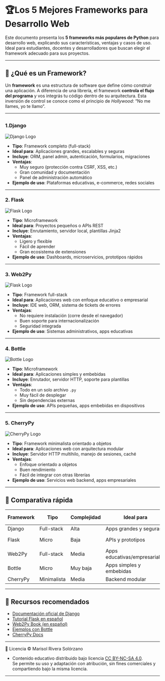 # 🏆Los 5 Mejores Frameworks para Desarrollo Web

Este documento presenta los **5 frameworks más populares de Python** para desarrollo web, explicando sus características, ventajas y casos de uso. Ideal para estudiantes, docentes y desarrolladores que buscan elegir el framework adecuado para sus proyectos.

---

## 📌 ¿Qué es un Framework?

Un **framework** es una estructura de software que define cómo construir una aplicación. A diferencia de una librería, el framework **controla el flujo del programa** y vos integrás tu código dentro de su arquitectura. Esta inversión de control se conoce como el principio de *Hollywood*: “No me llames, yo te llamo”.

---

##

### 1.Django
![Django Logo](https://static.djangoproject.com/img/logos/django-logo-negative.png)

- **Tipo**: Framework completo (full-stack)
- **Ideal para**: Aplicaciones grandes, escalables y seguras
- **Incluye**: ORM, panel admin, autenticación, formularios, migraciones
- **Ventajas**:
  - Muy seguro (protección contra CSRF, XSS, etc.)
  - Gran comunidad y documentación
  - Panel de administración automático
- **Ejemplo de uso**: Plataformas educativas, e-commerce, redes sociales

---

### 2. Flask
![Flask Logo](https://upload.wikimedia.org/wikipedia/commons/3/3c/Flask_logo.svg)
- **Tipo**: Microframework
- **Ideal para**: Proyectos pequeños o APIs REST
- **Incluye**: Enrutamiento, servidor local, plantillas Jinja2
- **Ventajas**:
  - Ligero y flexible
  - Fácil de aprender
  - Gran ecosistema de extensiones
- **Ejemplo de uso**: Dashboards, microservicios, prototipos rápidos

---

### 3. Web2Py
![Flask Logo](https://www.web2py.com/init/static/images/logo_db.png)
- **Tipo**: Framework full-stack
- **Ideal para**: Aplicaciones web con enfoque educativo o empresarial
- **Incluye**: IDE web, ORM, sistema de tickets de errores
- **Ventajas**:
  - No requiere instalación (corre desde el navegador)
  - Buen soporte para internacionalización
  - Seguridad integrada
- **Ejemplo de uso**: Sistemas administrativos, apps educativas

---

### 4. Bottle
![Bottle Logo](https://www.fullstackpython.com/img/logos/bottle.png)
- **Tipo**: Microframework
- **Ideal para**: Aplicaciones simples y embebidas
- **Incluye**: Enrutador, servidor HTTP, soporte para plantillas
- **Ventajas**:
  - Todo en un solo archivo `.py`
  - Muy fácil de desplegar
  - Sin dependencias externas
- **Ejemplo de uso**: APIs pequeñas, apps embebidas en dispositivos

---

### 5. CherryPy
![CherryPy Logo](https://quintagroup.com/cms/python/images/cherrypy.png/@@images/image.png)
- **Tipo**: Framework minimalista orientado a objetos
- **Ideal para**: Aplicaciones web con arquitectura modular
- **Incluye**: Servidor HTTP multihilo, manejo de sesiones, caché
- **Ventajas**:
  - Enfoque orientado a objetos
  - Buen rendimiento
  - Fácil de integrar con otras librerías
- **Ejemplo de uso**: Servicios web backend, apps empresariales

---

## 🧭 Comparativa rápida

| Framework   | Tipo        | Complejidad | Ideal para                  | Incluye ORM |
|-------------|-------------|-------------|-----------------------------|-------------|
| Django      | Full-stack  | Alta        | Apps grandes y seguras      | ✅           |
| Flask       | Micro       | Baja        | APIs y prototipos           | ❌ (extensión) |
| Web2Py      | Full-stack  | Media       | Apps educativas/empresariales | ✅        |
| Bottle      | Micro       | Muy baja    | Apps simples y embebidas    | ❌           |
| CherryPy    | Minimalista | Media       | Backend modular             | ❌           |

---

## 📘 Recursos recomendados

- [Documentación oficial de Django](https://docs.djangoproject.com/es/)
- [Tutorial Flask en español](https://flask.palletsprojects.com/es/)
- [Web2Py Book (en español)](http://www.web2py.com/book)
- [Ejemplos con Bottle](https://bottlepy.org/docs/dev/)
- [CherryPy Docs](https://docs.cherrypy.dev/en/latest/)

---

🪪 Licencia
© Marisol Rivera Solórzano
- Contenido educativo distribuido bajo licencia [CC BY-NC-SA 4.0](https://creativecommons.org/licenses/by-nc-sa/4.0/).  
Se permite su uso y adaptación con atribución, sin fines comerciales y compartiendo bajo la misma licencia.

---

